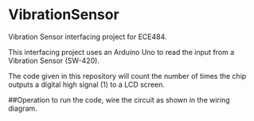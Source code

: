 # VibrationSensor
Vibration Sensor interfacing project for ECE484.

This interfacing project uses an Arduino Uno to read the input from a Vibration Sensor (SW-420).

The code given in this repository will count the number of times the chip outputs a digital high signal (1) to a LCD screen.

##Operation
to run the code, wire the circuit as shown in the wiring diagram.
